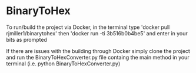 # BinaryToHex

To run/build the project via Docker,
in the terminal type 'docker pull rjmiller1/binarytohex'
then 'docker run -ti 3b516b0b4be5' and enter in your bits as prompted

If there are issues with the building through Docker simply clone the project
and run the BinaryToHexConverter.py file containg the main method in your terminal
(i.e. python BinaryToHexConverter.py)
